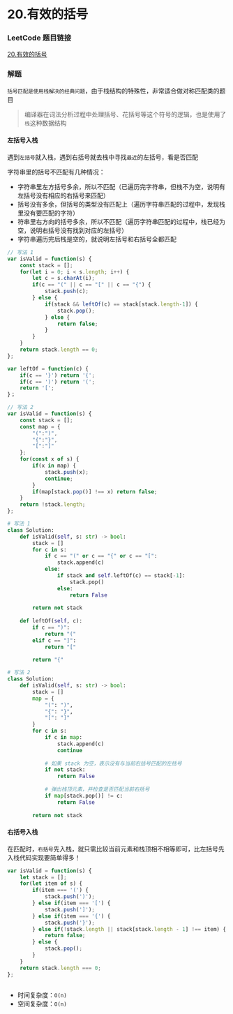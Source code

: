 # 20.有效的括号

### LeetCode 题目链接

[20.有效的括号](https://leetcode.cn/problems/valid-parentheses/)

### 解题

`括号匹配是使用栈解决的经典问题`，由于栈结构的特殊性，非常适合做对称匹配类的题目
> 编译器在词法分析过程中处理括号、花括号等这个符号的逻辑，也是使用了`栈`这种数据结构

#### 左括号入栈

遇到`左括号`就入栈，遇到右括号就去栈中寻找`最近`的左括号，看是否匹配

字符串里的括号不匹配有几种情况：
- 字符串里左方括号多余，所以不匹配（已遍历完字符串，但栈不为空，说明有左括号没有相应的右括号来匹配）
- 括号没有多余，但括号的类型没有匹配上（遍历字符串匹配的过程中，发现栈里没有要匹配的字符）
- 符串里右方向的括号多余，所以不匹配（遍历字符串匹配的过程中，栈已经为空，说明右括号没有找到对应的左括号）
- 字符串遍历完后栈是空的，就说明左括号和右括号全都匹配

```js
// 写法 1
var isValid = function(s) {
    const stack = [];
    for(let i = 0; i < s.length; i++) {
        let c = s.charAt(i);
        if(c == "(" || c == "[" || c == "{") {
            stack.push(c);
        } else {
            if(stack && leftOf(c) == stack[stack.length-1]) {
                stack.pop();
            } else {
                return false;
            }
        }
    }
    return stack.length == 0;
};

var leftOf = function(c) {
    if(c == '}') return '{';
    if(c == ')') return '(';
    return '[';
}；

// 写法 2
var isValid = function(s) {
    const stack = [];
    const map = {
        "(":")",
        "{":"}",
        "[":"]"
    };
    for(const x of s) {
        if(x in map) {
            stack.push(x);
            continue;
        }
        if(map[stack.pop()] !== x) return false;
    }
    return !stack.length;
};
```
```python
# 写法 1
class Solution:
    def isValid(self, s: str) -> bool:
        stack = []
        for c in s:
            if c == "(" or c == "{" or c == "[":
                stack.append(c)
            else:
                if stack and self.leftOf(c) == stack[-1]:
                    stack.pop()
                else:
                    return False
        
        return not stack
    
    def leftOf(self, c):
        if c == ")":
            return "("
        elif c == "]":
            return "["
        
        return "{"

# 写法 2
class Solution:
    def isValid(self, s: str) -> bool:
        stack = []
        map = {
            "(": ")",
            "{": "}",
            "[": "]"
        }
        for c in s:
            if c in map:
                stack.append(c)
                continue
        
            # 如果 stack 为空，表示没有与当前右括号匹配的左括号
            if not stack:
                return False
            
            # 弹出栈顶元素，并检查是否匹配当前右括号
            if map[stack.pop()] != c:
                return False
        
        return not stack
```

#### 右括号入栈

在匹配时，`右括号`先入栈，就只需比较当前元素和栈顶相不相等即可，比左括号先入栈代码实现要简单得多！

```js
var isValid = function(s) {
    let stack = [];
    for(let item of s) {
        if(item === '(') {
            stack.push(')');
        } else if(item === '[') {
            stack.push(']');
        } else if(item === '{') {
            stack.push('}');
        } else if(!stack.length || stack[stack.length - 1] !== item) {
            return false;
        } else {
            stack.pop();
        }
    }
    return stack.length === 0;
};
```
```python
```
- 时间复杂度：`O(n)`
- 空间复杂度：`O(n)`